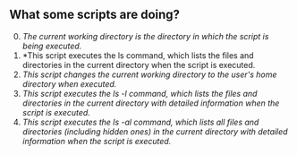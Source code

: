 ## **What some scripts are doing?** 
0. *The current working directory is the directory in which the script is being executed.*
1. *This script executes the ls command, which lists the files and directories in the current directory when the script is executed.
2. *This script changes the current working directory to the user's home directory when executed.*
3. *This script executes the ls -l command, which lists the files and directories in the current directory with detailed information when the script is executed.*
4. *This script executes the ls -al command, which lists all files and directories (including hidden ones) in the current directory with detailed information when the script is executed.*
